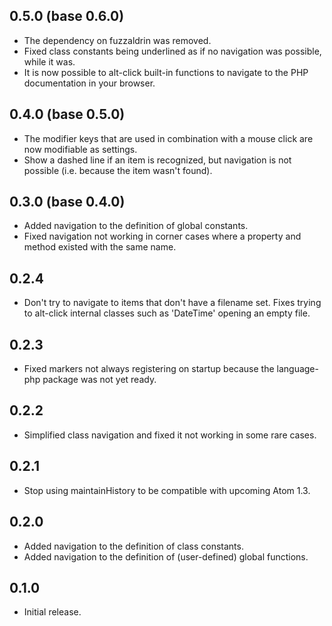 ## 0.5.0 (base 0.6.0)
* The dependency on fuzzaldrin was removed.
* Fixed class constants being underlined as if no navigation was possible, while it was.
* It is now possible to alt-click built-in functions to navigate to the PHP documentation in your browser.

## 0.4.0 (base 0.5.0)
* The modifier keys that are used in combination with a mouse click are now modifiable as settings.
* Show a dashed line if an item is recognized, but navigation is not possible (i.e. because the item wasn't found).

## 0.3.0 (base 0.4.0)
* Added navigation to the definition of global constants.
* Fixed navigation not working in corner cases where a property and method existed with the same name.

## 0.2.4
* Don't try to navigate to items that don't have a filename set. Fixes trying to alt-click internal classes such as 'DateTime' opening an empty file.

## 0.2.3
* Fixed markers not always registering on startup because the language-php package was not yet ready.

## 0.2.2
* Simplified class navigation and fixed it not working in some rare cases.

## 0.2.1
* Stop using maintainHistory to be compatible with upcoming Atom 1.3.

## 0.2.0
* Added navigation to the definition of class constants.
* Added navigation to the definition of (user-defined) global functions.

## 0.1.0
* Initial release.
